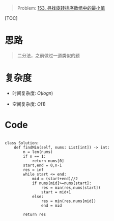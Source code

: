 > Problem: [153. 寻找旋转排序数组中的最小值](https://leetcode.cn/problems/find-minimum-in-rotated-sorted-array/description/)

[TOC]

# 思路

> 二分法，之前做过一道类似的题

# 复杂度

- 时间复杂度: $O(logn)$

- 空间复杂度: $O(1)$

# Code

```Python3 []

class Solution:
    def findMin(self, nums: List[int]) -> int:
        n = len(nums)
        if n == 1:
            return nums[0]
        start,end = 0,n-1
        res = inf
        while start <= end:
            mid = (start+end)//2
            if nums[mid]>=nums[start]:
                res = min(res,nums[start])
                start = mid+1
            else:
                res = min(res,nums[mid])
                end = mid

        return res

```

